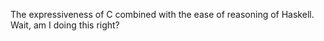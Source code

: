 The expressiveness of C combined with the ease of reasoning of Haskell.  Wait,
am I doing this right?